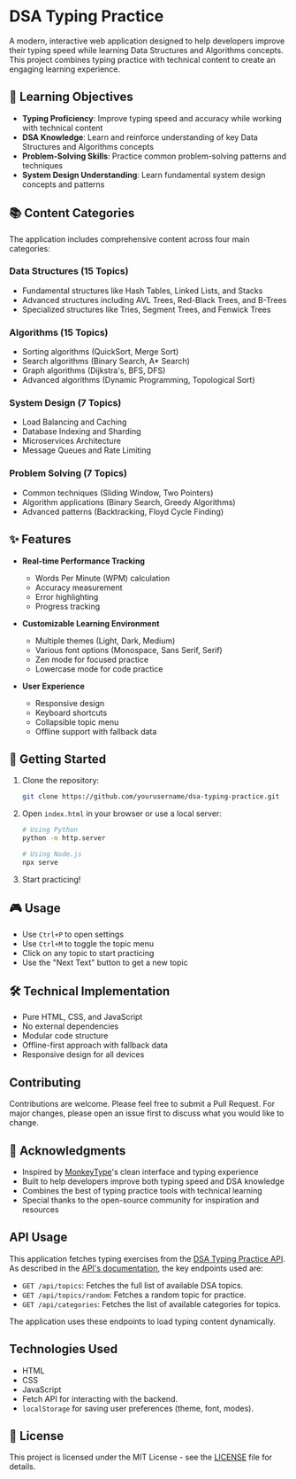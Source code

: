 # DSA Typing Practice

A modern, interactive web application designed to help developers improve their typing speed while learning Data Structures and Algorithms concepts. This project combines typing practice with technical content to create an engaging learning experience.

## 🎯 Learning Objectives

- **Typing Proficiency**: Improve typing speed and accuracy while working with technical content
- **DSA Knowledge**: Learn and reinforce understanding of key Data Structures and Algorithms concepts
- **Problem-Solving Skills**: Practice common problem-solving patterns and techniques
- **System Design Understanding**: Learn fundamental system design concepts and patterns

## 📚 Content Categories

The application includes comprehensive content across four main categories:

### Data Structures (15 Topics)

- Fundamental structures like Hash Tables, Linked Lists, and Stacks
- Advanced structures including AVL Trees, Red-Black Trees, and B-Trees
- Specialized structures like Tries, Segment Trees, and Fenwick Trees

### Algorithms (15 Topics)

- Sorting algorithms (QuickSort, Merge Sort)
- Search algorithms (Binary Search, A\* Search)
- Graph algorithms (Dijkstra's, BFS, DFS)
- Advanced algorithms (Dynamic Programming, Topological Sort)

### System Design (7 Topics)

- Load Balancing and Caching
- Database Indexing and Sharding
- Microservices Architecture
- Message Queues and Rate Limiting

### Problem Solving (7 Topics)

- Common techniques (Sliding Window, Two Pointers)
- Algorithm applications (Binary Search, Greedy Algorithms)
- Advanced patterns (Backtracking, Floyd Cycle Finding)

## ✨ Features

- **Real-time Performance Tracking**

  - Words Per Minute (WPM) calculation
  - Accuracy measurement
  - Error highlighting
  - Progress tracking

- **Customizable Learning Environment**

  - Multiple themes (Light, Dark, Medium)
  - Various font options (Monospace, Sans Serif, Serif)
  - Zen mode for focused practice
  - Lowercase mode for code practice

- **User Experience**
  - Responsive design
  - Keyboard shortcuts
  - Collapsible topic menu
  - Offline support with fallback data

## 🚀 Getting Started

1. Clone the repository:

   ```bash
   git clone https://github.com/yourusername/dsa-typing-practice.git
   ```

2. Open `index.html` in your browser or use a local server:

   ```bash
   # Using Python
   python -m http.server

   # Using Node.js
   npx serve
   ```

3. Start practicing!

## 🎮 Usage

- Use `Ctrl+P` to open settings
- Use `Ctrl+M` to toggle the topic menu
- Click on any topic to start practicing
- Use the "Next Text" button to get a new topic

## 🛠️ Technical Implementation

- Pure HTML, CSS, and JavaScript
- No external dependencies
- Modular code structure
- Offline-first approach with fallback data
- Responsive design for all devices

## Contributing

Contributions are welcome. Please feel free to submit a Pull Request. For major changes, please open an issue first to discuss what you would like to change.

## 🙏 Acknowledgments

- Inspired by [MonkeyType](https://monkeytype.com/)'s clean interface and typing experience
- Built to help developers improve both typing speed and DSA knowledge
- Combines the best of typing practice tools with technical learning
- Special thanks to the open-source community for inspiration and resources

## API Usage

This application fetches typing exercises from the [DSA Typing Practice API](https://dsa-typing-api.onrender.com/api-docs/). As described in the [API's documentation](https://github.com/KohiiTM/DSA-Typing-API), the key endpoints used are:

- `GET /api/topics`: Fetches the full list of available DSA topics.
- `GET /api/topics/random`: Fetches a random topic for practice.
- `GET /api/categories`: Fetches the list of available categories for topics.

The application uses these endpoints to load typing content dynamically.

## Technologies Used

- HTML
- CSS
- JavaScript
- Fetch API for interacting with the backend.
- `localStorage` for saving user preferences (theme, font, modes).

## 📝 License

This project is licensed under the MIT License - see the [LICENSE](LICENSE) file for details.

